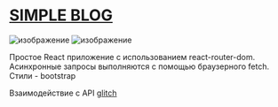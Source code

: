 # [SIMPLE BLOG](https://andrew28092002.github.io/blog/)
![изображение](https://user-images.githubusercontent.com/98597980/236425745-53cec25a-0a40-444c-8c8d-39cd92811870.png)
![изображение](https://user-images.githubusercontent.com/98597980/236425996-adf4f506-8d29-4dd8-bb6c-41a26356ab3f.png)

Простое React приложение с использованием react-router-dom. Асинхронные запросы выполняются с помощью браузерного fetch. Стили - bootstrap

Взаимодействие с API [glitch](https://glitch.com/~blog-server)
